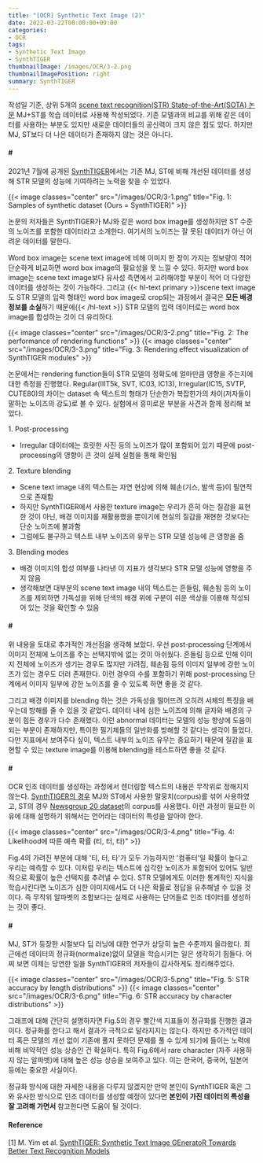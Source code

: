 ```yaml
---
title: "[OCR] Synthetic Text Image (2)"
date: 2022-03-22T00:00:00+09:00
categories:
- OCR
tags:
- Synthetic Text Image
- SynthTIGER
thumbnailImage: /images/OCR/3-2.png
thumbnailImagePosition: right
summary: SynthTIGER
---
```

작성일 기준, 상위 5개의 [scene text recognition(STR) State-of-the-Art(SOTA) 논문](https://paperswithcode.com/task/scene-text-recognition) MJ+ST를 학습 데이터로 사용해 작성되었다. 기존 모델과의 비교를 위해 같은 데이터를 사용하는 부분도 있지만 새로운 데이터들의 공신력이 크지 않은 점도 있다. 하지만 MJ, ST보다 더 나은 데이터가 존재하지 않는 것은 아니다.

#### \#
2021년 7월에 공개된 [SynthTIGER](https://arxiv.org/abs/2107.09313)에서는 기존 MJ, ST에 비해 개선된 데이터를 생성해 STR 모델의 성능에 기여하려는 노력을 찾을 수 있었다.

{{< image classes="center" src="/images/OCR/3-1.png" title="Fig. 1: Samples of synthetic dataset (Ours = SynthTIGER)" >}}

논문의 저자들은 SynthTIGER가 MJ와 같은 word box image를 생성하지만 ST 수준의 노이즈를 포함한 데이터라고 소개한다. 여기서의 노이즈는 잘 못된 데이터가 아닌 어려운 데이터를 말한다.

Word box image는 scene text image에 비해 이미지 한 장이 가지는 정보량이 적어 단순하게 비교하면 word box image의 필요성을 못 느낄 수 있다. 하지만 word box image는 scene text image보다 유사성 측면에서 고려해야할 부분이 적어 더 다양한 데이터를 생성하는 것이 가능하다. 그리고 {{< hl-text primary >}}scene text image도 STR 모델의 입력 형태인 word box image로 crop되는 과정에서 결국은 <b>모든 배경 정보를 소실</b>하기 때문에{{< /hl-text >}} STR 모델의 입력 데이터로는 word box image를 합성하는 것이 더 유리하다.

{{< image classes="center" src="/images/OCR/3-2.png" title="Fig. 2: The performance of rendering functions" >}}
{{< image classes="center" src="/images/OCR/3-3.png" title="Fig. 3: Rendering effect visualization of SynthTIGER modules" >}}

논문에서는 rendering function들이 STR 모델의 정확도에 얼마만큼 영향을 주는지에 대한 측정을 진행했다. Regular(IIIT5k, SVT, IC03, IC13), Irregular(IC15, SVTP, CUTE80)의 차이는 dataset 속 텍스트의 형태가 단순한가 복잡한가의 차이(저자들이 말하는 노이즈의 강도)로 볼 수 있다. 실험에서 흥미로운 부분을 사견과 함께 정리해 보았다.

1\. Post-processing
- Irregular 데이터에는 흐릿한 사진 등의 노이즈가 많이 포함되어 있기 때문에 post-processing의 영향이 큰 것이 실제 실험을 통해 확인됨

2\. Texture blending
- Scene text image 내의 텍스트는 자연 현상에 의해 훼손(기스, 발색 등)이 필연적으로 존재함
- 하지만 SynthTIGER에서 사용한 texture image는 우리가 흔히 아는 질감을 표현한 것이 아닌, 배경 이미지를 재활용했을 뿐이기에 현실의 질감을 재현한 것보다는 단순 노이즈에 불과함
- 그럼에도 불구하고 텍스트 내부 노이즈의 유무는 STR 모델 성능에 큰 영향을 줌

3\. Blending modes
- 배경 이미지의 합성 여부를 나타낸 이 지표가 생각보다 STR 모델 성능에 영향을 주지 않음
- 생각해보면 대부분의 scene text image 내의 텍스트는 흔들림, 훼손됨 등의 노이즈를 제외하면 가독성을 위해 단색의 배경 위에 구분이 쉬운 색상을 이용해 작성되어 있는 것을 확인할 수 있음

#### \#
위 내용을 토대로 추가적인 개선점을 생각해 보았다. 우선 post-processing 단계에서 이미지 전체에 노이즈를 주는 선택지밖에 없는 것이 아쉬웠다. 흔들림 등으로 인해 이미지 전체에 노이즈가 생기는 경우도 많지만 가려짐, 훼손됨 등의 이미지 일부에 강한 노이즈가 있는 경우도 더러 존재한다. 이런 경우의 수를 포함하기 위해 post-processing 단계에서 이미지 일부에 강한 노이즈를 줄 수 있도록 하면 좋을 것 같다.

그리고 배경 이미지를 blending 하는 것은 가독성을 떨어뜨려 오히려 서체의 특징을 배우는데 방해를 줄 수 있을 것 같았다. 데이터 내에 심한 노이즈에 의해 글자와 배경의 구분이 힘든 경우가 다수 존재했다. 이런 abnormal 데이터는 모델의 성능 향상에 도움이 되는 부분이 존재하지만, 특이한 필기체들의 일반화를 방해할 것 같다는 생각이 들었다. 다만 지표에서 보여주다 싶이, 텍스트 내부의 노이즈 유무는 중요하기 때문에 질감을 표현할 수 있는 texture image를 이용해 blending을 테스트하면 좋을 것 같다.

#### \#
OCR 인조 데이터를 생성하는 과정에서 렌더링할 텍스트의 내용은 무작위로 정해지지 않는다. [SynthTIGER의 경우](https://github.com/clovaai/synthtiger/tree/master/resources/corpus) MJ와 ST에서 사용한 말뭉치(corpus)를 섞어 사용하였고, ST의 경우 [Newsgroup 20 dataset](https://archive.ics.uci.edu/ml/datasets/Twenty+Newsgroups)의 corpus를 사용했다. 이런 과정이 필요한 이유에 대해 설명하기 위해서는 언어라는 데이터의 특성을 알아야 한다.

{{< image classes="center" src="/images/OCR/3-4.png" title="Fig. 4: Likelihood에 따른 예측 확률 (티, 터, 타)" >}}

Fig.4의 가려진 부분에 대해 '티, 터, 타'가 모두 가능하지만 '컴퓨터'일 확률이 높다고 우리는 예측할 수 있다. 이처럼 우리는 텍스트에 심각한 노이즈가 포함되어 있어도 일반적으로 확률이 높은 선택지를 추려낼 수 있다. STR 모델에게도 이러한 통계적인 지식을 학습시킨다면 노이즈가 심한 이미지에서도 더 나은 확률로 정답을 유추해낼 수 있을 것이다. 즉 무작위 알파벳의 조합보다는 실제로 사용하는 단어들로 인조 데이터를 생성하는 것이 좋다.

#### \#
MJ, ST가 등장한 시절보다 딥 러닝에 대한 연구가 상당히 높은 수준까지 올라왔다. 최근에선 데이터의 정규화(normalize)없이 모델을 학습시키는 일은 생각하기 힘들다. 어찌 보면 이제는 당연한 일을 SynthTIGER의 저자들이 감사하게도 정리해주었다.

{{< image classes="center" src="/images/OCR/3-5.png" title="Fig. 5: STR accuracy by length distributions" >}}
{{< image classes="center" src="/images/OCR/3-6.png" title="Fig. 6: STR accuracy by character distributions" >}}

그래프에 대해 간단히 설명하자면 Fig.5의 경우 빨간색 지표들이 정규화를 진행한 결과이다. 정규화를 한다고 해서 결과가 극적으로 달라지지는 않는다. 하지만 추가적인 데이터 혹은 모델의 개선 없이 기존에 풀지 못하던 문제를 풀 수 있게 되기에 들이는 노력에 비해 비약적인 성능 상승인 건 확실하다. 특히 Fig.6에서 rare character (자주 사용하지 않는 알파벳)에 대해 높은 성능 상승을 보여주고 있다. 이는 한국어, 중국어, 일본어 등에는 중요한 사실이다.

정규화 방식에 대한 자세한 내용을 다루지 않겠지만 만약 본인이 SynthTIGER 혹은 그와 유사한 방식으로 인조 데이터를 생성할 예정이 있다면 **본인이 가진 데이터의 특성을 잘 고려해 가면서** 참고한다면 도움이 될 것이다.

#### Reference
[1] M. Yim et al. [SynthTIGER: Synthetic Text Image GEneratoR Towards Better Text Recognition Models](https://arxiv.org/abs/2107.09313)